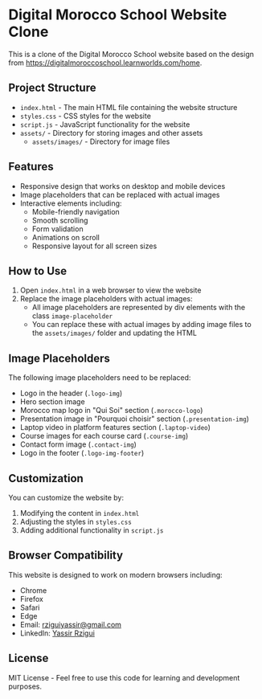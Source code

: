 # Digital Morocco School Website Clone

This is a clone of the Digital Morocco School website based on the design from https://digitalmoroccoschool.learnworlds.com/home.

## Project Structure

- `index.html` - The main HTML file containing the website structure
- `styles.css` - CSS styles for the website
- `script.js` - JavaScript functionality for the website
- `assets/` - Directory for storing images and other assets
  - `assets/images/` - Directory for image files

## Features

- Responsive design that works on desktop and mobile devices
- Image placeholders that can be replaced with actual images
- Interactive elements including:
  - Mobile-friendly navigation
  - Smooth scrolling
  - Form validation
  - Animations on scroll
  - Responsive layout for all screen sizes

## How to Use

1. Open `index.html` in a web browser to view the website
2. Replace the image placeholders with actual images:
   - All image placeholders are represented by div elements with the class `image-placeholder`
   - You can replace these with actual images by adding image files to the `assets/images/` folder and updating the HTML

## Image Placeholders

The following image placeholders need to be replaced:
- Logo in the header (`.logo-img`)
- Hero section image
- Morocco map logo in "Qui Soi" section (`.morocco-logo`)
- Presentation image in "Pourquoi choisir" section (`.presentation-img`)
- Laptop video in platform features section (`.laptop-video`)
- Course images for each course card (`.course-img`)
- Contact form image (`.contact-img`)
- Logo in the footer (`.logo-img-footer`)

## Customization

You can customize the website by:
1. Modifying the content in `index.html`
2. Adjusting the styles in `styles.css`
3. Adding additional functionality in `script.js`

## Browser Compatibility

This website is designed to work on modern browsers including:
- Chrome
- Firefox
- Safari
- Edge
- Email: rziguiyassir@gmail.com 
- LinkedIn: [Yassir Rzigui](https://linkedin.com/in/yassir-rzigui) 
 
## License 
MIT License - Feel free to use this code for learning and development purposes. 
